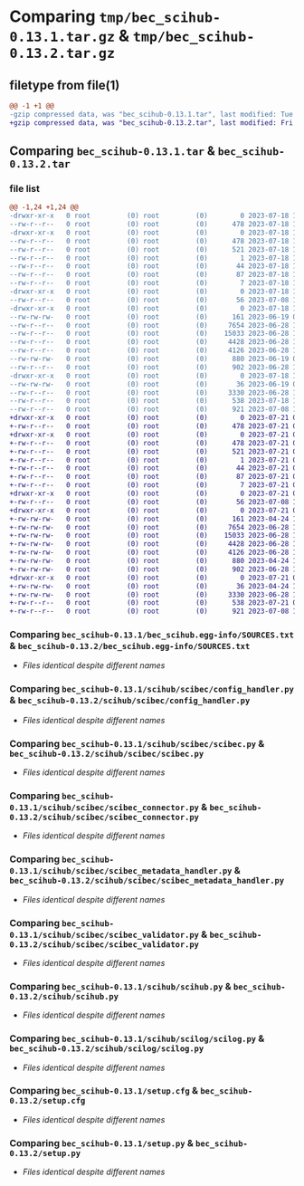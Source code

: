 # Comparing `tmp/bec_scihub-0.13.1.tar.gz` & `tmp/bec_scihub-0.13.2.tar.gz`

## filetype from file(1)

```diff
@@ -1 +1 @@
-gzip compressed data, was "bec_scihub-0.13.1.tar", last modified: Tue Jul 18 12:57:23 2023, max compression
+gzip compressed data, was "bec_scihub-0.13.2.tar", last modified: Fri Jul 21 07:52:33 2023, max compression
```

## Comparing `bec_scihub-0.13.1.tar` & `bec_scihub-0.13.2.tar`

### file list

```diff
@@ -1,24 +1,24 @@
-drwxr-xr-x   0 root         (0) root         (0)        0 2023-07-18 12:57:23.075752 bec_scihub-0.13.1/
--rw-r--r--   0 root         (0) root         (0)      478 2023-07-18 12:57:23.075752 bec_scihub-0.13.1/PKG-INFO
-drwxr-xr-x   0 root         (0) root         (0)        0 2023-07-18 12:57:23.074752 bec_scihub-0.13.1/bec_scihub.egg-info/
--rw-r--r--   0 root         (0) root         (0)      478 2023-07-18 12:57:22.000000 bec_scihub-0.13.1/bec_scihub.egg-info/PKG-INFO
--rw-r--r--   0 root         (0) root         (0)      521 2023-07-18 12:57:23.000000 bec_scihub-0.13.1/bec_scihub.egg-info/SOURCES.txt
--rw-r--r--   0 root         (0) root         (0)        1 2023-07-18 12:57:22.000000 bec_scihub-0.13.1/bec_scihub.egg-info/dependency_links.txt
--rw-r--r--   0 root         (0) root         (0)       44 2023-07-18 12:57:22.000000 bec_scihub-0.13.1/bec_scihub.egg-info/entry_points.txt
--rw-r--r--   0 root         (0) root         (0)       87 2023-07-18 12:57:22.000000 bec_scihub-0.13.1/bec_scihub.egg-info/requires.txt
--rw-r--r--   0 root         (0) root         (0)        7 2023-07-18 12:57:22.000000 bec_scihub-0.13.1/bec_scihub.egg-info/top_level.txt
-drwxr-xr-x   0 root         (0) root         (0)        0 2023-07-18 12:57:23.071752 bec_scihub-0.13.1/scihub/
--rw-r--r--   0 root         (0) root         (0)       56 2023-07-08 15:33:35.000000 bec_scihub-0.13.1/scihub/__init__.py
-drwxr-xr-x   0 root         (0) root         (0)        0 2023-07-18 12:57:23.072752 bec_scihub-0.13.1/scihub/scibec/
--rw-rw-rw-   0 root         (0) root         (0)      161 2023-06-19 08:14:59.000000 bec_scihub-0.13.1/scihub/scibec/__init__.py
--rw-r--r--   0 root         (0) root         (0)     7654 2023-06-28 10:41:58.000000 bec_scihub-0.13.1/scihub/scibec/config_handler.py
--rw-r--r--   0 root         (0) root         (0)    15033 2023-06-28 10:41:58.000000 bec_scihub-0.13.1/scihub/scibec/scibec.py
--rw-r--r--   0 root         (0) root         (0)     4428 2023-06-28 10:41:58.000000 bec_scihub-0.13.1/scihub/scibec/scibec_connector.py
--rw-r--r--   0 root         (0) root         (0)     4126 2023-06-28 10:41:58.000000 bec_scihub-0.13.1/scihub/scibec/scibec_metadata_handler.py
--rw-rw-rw-   0 root         (0) root         (0)      880 2023-06-19 08:14:59.000000 bec_scihub-0.13.1/scihub/scibec/scibec_validator.py
--rw-r--r--   0 root         (0) root         (0)      902 2023-06-28 10:41:58.000000 bec_scihub-0.13.1/scihub/scihub.py
-drwxr-xr-x   0 root         (0) root         (0)        0 2023-07-18 12:57:23.073752 bec_scihub-0.13.1/scihub/scilog/
--rw-rw-rw-   0 root         (0) root         (0)       36 2023-06-19 08:14:59.000000 bec_scihub-0.13.1/scihub/scilog/__init__.py
--rw-r--r--   0 root         (0) root         (0)     3330 2023-06-28 10:41:58.000000 bec_scihub-0.13.1/scihub/scilog/scilog.py
--rw-r--r--   0 root         (0) root         (0)      538 2023-07-18 12:57:23.075752 bec_scihub-0.13.1/setup.cfg
--rw-r--r--   0 root         (0) root         (0)      921 2023-07-08 15:33:35.000000 bec_scihub-0.13.1/setup.py
+drwxr-xr-x   0 root         (0) root         (0)        0 2023-07-21 07:52:33.152458 bec_scihub-0.13.2/
+-rw-r--r--   0 root         (0) root         (0)      478 2023-07-21 07:52:33.152458 bec_scihub-0.13.2/PKG-INFO
+drwxr-xr-x   0 root         (0) root         (0)        0 2023-07-21 07:52:33.152458 bec_scihub-0.13.2/bec_scihub.egg-info/
+-rw-r--r--   0 root         (0) root         (0)      478 2023-07-21 07:52:33.000000 bec_scihub-0.13.2/bec_scihub.egg-info/PKG-INFO
+-rw-r--r--   0 root         (0) root         (0)      521 2023-07-21 07:52:33.000000 bec_scihub-0.13.2/bec_scihub.egg-info/SOURCES.txt
+-rw-r--r--   0 root         (0) root         (0)        1 2023-07-21 07:52:33.000000 bec_scihub-0.13.2/bec_scihub.egg-info/dependency_links.txt
+-rw-r--r--   0 root         (0) root         (0)       44 2023-07-21 07:52:33.000000 bec_scihub-0.13.2/bec_scihub.egg-info/entry_points.txt
+-rw-r--r--   0 root         (0) root         (0)       87 2023-07-21 07:52:33.000000 bec_scihub-0.13.2/bec_scihub.egg-info/requires.txt
+-rw-r--r--   0 root         (0) root         (0)        7 2023-07-21 07:52:33.000000 bec_scihub-0.13.2/bec_scihub.egg-info/top_level.txt
+drwxr-xr-x   0 root         (0) root         (0)        0 2023-07-21 07:52:33.150458 bec_scihub-0.13.2/scihub/
+-rw-r--r--   0 root         (0) root         (0)       56 2023-07-08 15:47:18.000000 bec_scihub-0.13.2/scihub/__init__.py
+drwxr-xr-x   0 root         (0) root         (0)        0 2023-07-21 07:52:33.151458 bec_scihub-0.13.2/scihub/scibec/
+-rw-rw-rw-   0 root         (0) root         (0)      161 2023-04-24 15:23:42.000000 bec_scihub-0.13.2/scihub/scibec/__init__.py
+-rw-rw-rw-   0 root         (0) root         (0)     7654 2023-06-28 15:37:05.000000 bec_scihub-0.13.2/scihub/scibec/config_handler.py
+-rw-rw-rw-   0 root         (0) root         (0)    15033 2023-06-28 12:41:01.000000 bec_scihub-0.13.2/scihub/scibec/scibec.py
+-rw-rw-rw-   0 root         (0) root         (0)     4428 2023-06-28 12:41:01.000000 bec_scihub-0.13.2/scihub/scibec/scibec_connector.py
+-rw-rw-rw-   0 root         (0) root         (0)     4126 2023-06-28 12:41:01.000000 bec_scihub-0.13.2/scihub/scibec/scibec_metadata_handler.py
+-rw-rw-rw-   0 root         (0) root         (0)      880 2023-04-24 15:23:42.000000 bec_scihub-0.13.2/scihub/scibec/scibec_validator.py
+-rw-rw-rw-   0 root         (0) root         (0)      902 2023-06-28 12:41:01.000000 bec_scihub-0.13.2/scihub/scihub.py
+drwxr-xr-x   0 root         (0) root         (0)        0 2023-07-21 07:52:33.151458 bec_scihub-0.13.2/scihub/scilog/
+-rw-rw-rw-   0 root         (0) root         (0)       36 2023-04-24 19:02:27.000000 bec_scihub-0.13.2/scihub/scilog/__init__.py
+-rw-rw-rw-   0 root         (0) root         (0)     3330 2023-06-28 12:41:01.000000 bec_scihub-0.13.2/scihub/scilog/scilog.py
+-rw-r--r--   0 root         (0) root         (0)      538 2023-07-21 07:52:33.153458 bec_scihub-0.13.2/setup.cfg
+-rw-r--r--   0 root         (0) root         (0)      921 2023-07-08 15:47:18.000000 bec_scihub-0.13.2/setup.py
```

### Comparing `bec_scihub-0.13.1/bec_scihub.egg-info/SOURCES.txt` & `bec_scihub-0.13.2/bec_scihub.egg-info/SOURCES.txt`

 * *Files identical despite different names*

### Comparing `bec_scihub-0.13.1/scihub/scibec/config_handler.py` & `bec_scihub-0.13.2/scihub/scibec/config_handler.py`

 * *Files identical despite different names*

### Comparing `bec_scihub-0.13.1/scihub/scibec/scibec.py` & `bec_scihub-0.13.2/scihub/scibec/scibec.py`

 * *Files identical despite different names*

### Comparing `bec_scihub-0.13.1/scihub/scibec/scibec_connector.py` & `bec_scihub-0.13.2/scihub/scibec/scibec_connector.py`

 * *Files identical despite different names*

### Comparing `bec_scihub-0.13.1/scihub/scibec/scibec_metadata_handler.py` & `bec_scihub-0.13.2/scihub/scibec/scibec_metadata_handler.py`

 * *Files identical despite different names*

### Comparing `bec_scihub-0.13.1/scihub/scibec/scibec_validator.py` & `bec_scihub-0.13.2/scihub/scibec/scibec_validator.py`

 * *Files identical despite different names*

### Comparing `bec_scihub-0.13.1/scihub/scihub.py` & `bec_scihub-0.13.2/scihub/scihub.py`

 * *Files identical despite different names*

### Comparing `bec_scihub-0.13.1/scihub/scilog/scilog.py` & `bec_scihub-0.13.2/scihub/scilog/scilog.py`

 * *Files identical despite different names*

### Comparing `bec_scihub-0.13.1/setup.cfg` & `bec_scihub-0.13.2/setup.cfg`

 * *Files identical despite different names*

### Comparing `bec_scihub-0.13.1/setup.py` & `bec_scihub-0.13.2/setup.py`

 * *Files identical despite different names*

